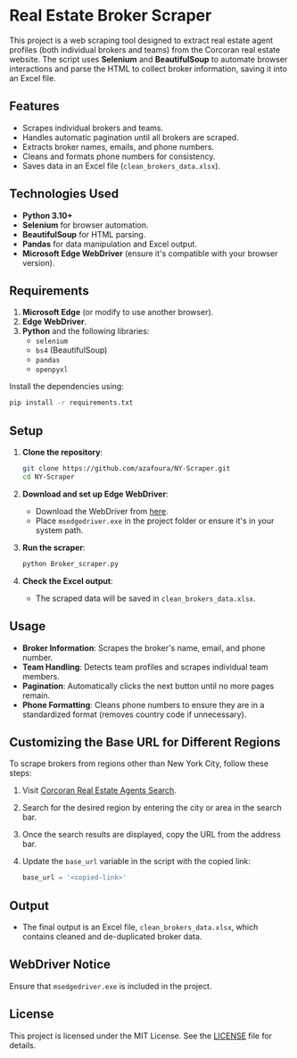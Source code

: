 
# Real Estate Broker Scraper

This project is a web scraping tool designed to extract real estate agent profiles (both individual brokers and teams) from the Corcoran real estate website. The script uses **Selenium** and **BeautifulSoup** to automate browser interactions and parse the HTML to collect broker information, saving it into an Excel file.

## Features
- Scrapes individual brokers and teams.
- Handles automatic pagination until all brokers are scraped.
- Extracts broker names, emails, and phone numbers.
- Cleans and formats phone numbers for consistency.
- Saves data in an Excel file (`clean_brokers_data.xlsx`).

## Technologies Used
- **Python 3.10+**
- **Selenium** for browser automation.
- **BeautifulSoup** for HTML parsing.
- **Pandas** for data manipulation and Excel output.
- **Microsoft Edge WebDriver** (ensure it's compatible with your browser version).

## Requirements
1. **Microsoft Edge** (or modify to use another browser).
2. **Edge WebDriver**.
3. **Python** and the following libraries:
    - `selenium`
    - `bs4` (BeautifulSoup)
    - `pandas`
    - `openpyxl`

Install the dependencies using:
```bash
pip install -r requirements.txt
```

## Setup
1. **Clone the repository**:
    ```bash
    git clone https://github.com/azafoura/NY-Scraper.git
    cd NY-Scraper
    ```

2. **Download and set up Edge WebDriver**:
    - Download the WebDriver from [here](https://developer.microsoft.com/en-us/microsoft-edge/tools/webdriver/).
    - Place `msedgedriver.exe` in the project folder or ensure it's in your system path.

3. **Run the scraper**:
    ```bash
    python Broker_scraper.py
    ```

4. **Check the Excel output**:
    - The scraped data will be saved in `clean_brokers_data.xlsx`.

## Usage
- **Broker Information**: Scrapes the broker's name, email, and phone number.
- **Team Handling**: Detects team profiles and scrapes individual team members.
- **Pagination**: Automatically clicks the next button until no more pages remain.
- **Phone Formatting**: Cleans phone numbers to ensure they are in a standardized format (removes country code if unnecessary).

## Customizing the Base URL for Different Regions

To scrape brokers from regions other than New York City, follow these steps:

1. Visit [Corcoran Real Estate Agents Search](https://www.corcoran.com/real-estate-agents/search).
2. Search for the desired region by entering the city or area in the search bar.
3. Once the search results are displayed, copy the URL from the address bar.
4. Update the `base_url` variable in the script with the copied link:

   ```python
   base_url = '<copied-link>'


## Output
- The final output is an Excel file, `clean_brokers_data.xlsx`, which contains cleaned and de-duplicated broker data.

## WebDriver Notice
Ensure that `msedgedriver.exe` is included in the project.

## License

This project is licensed under the MIT License. See the [LICENSE](LICENSE) file for details.

